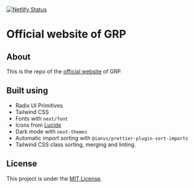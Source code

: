 [![Netlify Status](https://api.netlify.com/api/v1/badges/59ff55fd-b185-4da8-b0f5-510064508b09/deploy-status)](https://app.netlify.com/sites/peyronnet/deploys)

# Official website of GRP
## About
This is the repo of the [official website](https://peyronnet.group) of GRP.

## Built using
- Radix UI Primitives
- Tailwind CSS
- Fonts with `next/font`
- Icons from [Lucide](https://lucide.dev)
- Dark mode with `next-themes`
- Automatic import sorting with `@ianvs/prettier-plugin-sort-imports`
- Tailwind CSS class sorting, merging and linting.

## License
This project is under the [MIT License](LICENSE).
